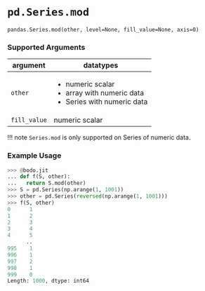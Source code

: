 # `pd.Series.mod`

`pandas.Series.mod(other, level=None, fill_value=None, axis=0)`

### Supported Arguments

| argument | datatypes |
|--------------|------------------------------------------------------------------------------------------------------------|
| `other` | <ul><li> numeric scalar </li><li> array with numeric data </li><li> Series with numeric data </li></ul> |
| `fill_value` | numeric scalar |

!!! note
`Series.mod` is only supported on Series of numeric data.

### Example Usage

```py
>>> @bodo.jit
... def f(S, other):
...   return S.mod(other)
>>> S = pd.Series(np.arange(1, 1001))
>>> other = pd.Series(reversed(np.arange(1, 1001)))
>>> f(S, other)
0      1
1      2
2      3
3      4
4      5
      ..
995    1
996    1
997    2
998    1
999    0
Length: 1000, dtype: int64
```
